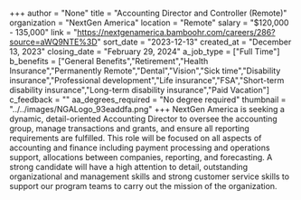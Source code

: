 +++
author = "None"
title = "Accounting Director and Controller (Remote)"
organization = "NextGen America"
location = "Remote"
salary = "$120,000 - 135,000"
link = "https://nextgenamerica.bamboohr.com/careers/286?source=aWQ9NTE%3D"
sort_date = "2023-12-13"
created_at = "December 13, 2023"
closing_date = "February 29, 2024"
a_job_type = ["Full Time"]
b_benefits = ["General Benefits","Retirement","Health Insurance","Permanently Remote","Dental","Vision","Sick time","Disability insurance","Professional development","Life insurance","FSA","Short-term disability insurance","Long-term disability insurance","Paid Vacation"]
c_feedback = ""
aa_degrees_required = "No degree required"
thumbnail = "../../images/NGALogo_93eaddfa.png"
+++
NextGen America is seeking a dynamic, detail-oriented Accounting Director to oversee the accounting group, manage transactions and grants, and ensure all reporting requirements are fulfilled. This role will be focused on all aspects of accounting and finance including payment processing and operations support, allocations between companies, reporting, and forecasting. A strong candidate will have a high attention to detail, outstanding organizational and management skills and strong customer service skills to support our program teams to carry out the mission of the organization. 